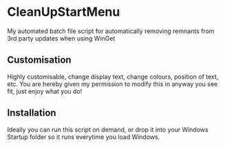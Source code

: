 # CleanUpStartMenu
My automated batch file script for automatically removing remnants from 3rd party updates when using WinGet


Customisation
-------------

Highly customisable, change display text, change colours, position of text, etc. You are hereby given my permission to modify this in anyway you see fit, just enjoy what you do!


Installation
------------

Ideally you can run this script on demand, or drop it into your Windows Startup folder so it runs everytime you load Windows.
